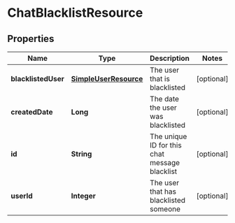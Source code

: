 
# ChatBlacklistResource

## Properties
Name | Type | Description | Notes
------------ | ------------- | ------------- | -------------
**blacklistedUser** | [**SimpleUserResource**](SimpleUserResource.md) | The user that is blacklisted |  [optional]
**createdDate** | **Long** | The date the user was blacklisted |  [optional]
**id** | **String** | The unique ID for this chat message blacklist |  [optional]
**userId** | **Integer** | The user that has blacklisted someone |  [optional]



